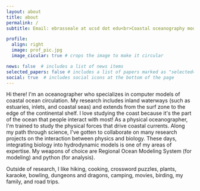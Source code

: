 ```yaml
---
layout: about
title: about
permalink: /
subtitle: Email: ebrasseale at ucsd dot edu<br>Coastal oceanography modeler<br>Postdoctoral Researcher<br>Scripps Institution of Oceanography

profile:
  align: right
  image: prof_pic.jpg
  image_cicular: true # crops the image to make it circular

news: false  # includes a list of news items
selected_papers: false # includes a list of papers marked as "selected={true}"
social: true  # includes social icons at the bottom of the page
---
```


Hi there! I'm an oceanographer who specializes in computer models of coastal ocean circulation. My research includes inland waterways (such as estuaries, inlets, and coastal seas) and extends from the surf zone to the edge of the continental shelf. I love studying the coast because it's the part of the ocean that people interact with most! As a physical oceanographer, I'm trained to study the physical forces that drive coastal currents. Along my path through science, I've gotten to collaborate on many research projects on the interaction between physics and biology. These days, integrating biology into hydrodynamic models is one of my areas of expertise. My weapons of choice are Regional Ocean Modeling System (for modeling) and python (for analysis).

 Outside of research, I like hiking, cooking, crossword puzzles, plants, karaoke, bowling, dungeons and dragons, camping, movies, birding, my family, and road trips.
